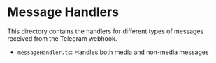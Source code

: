 
# Message Handlers

This directory contains the handlers for different types of messages received from the Telegram webhook.

- `messageHandler.ts`: Handles both media and non-media messages
